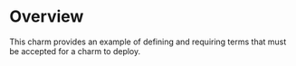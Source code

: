 # Overview

This charm provides an example of defining and requiring terms that
must be accepted for a charm to deploy.
